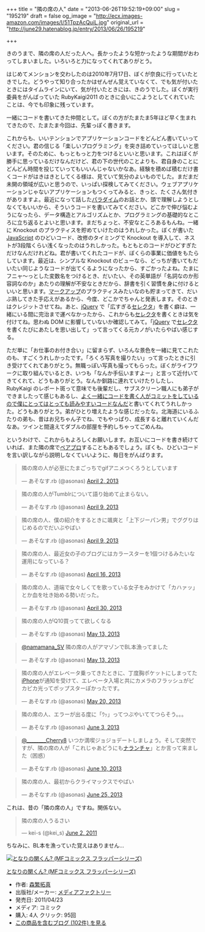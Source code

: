 +++
title = "隣の席の人"
date = "2013-06-26T19:52:19+09:00"
slug = "195219"
draft = false
og_image = "http://ecx.images-amazon.com/images/I/51TpzAcQuiL.jpg"
original_url = "http://june29.hatenablog.jp/entry/2013/06/26/195219"

+++

<p>きのうまで、隣の席の人だった人へ。長かったような短かったような期間がおわってしまいました。いろいろと力になってくれてありがとう。</p>
<p>はじめてメンションを交わしたのは2010年7月17日、ぼくが奈良に行っていたときでした。どうやって知り合ったかはぜんぜん覚えていなくて、でも気が付いたときにはタイムラインにいて、気が付いたときには、きのうでした。ぼくが実行委員をがんばっていた RubyKaigi2011 のときに会いにこようとしてくれていたことは、今でも印象に残っています。</p>
<p>一緒にコードを書いてきた仲間として。ぼくの方がたまたま5年ほど早く生まれてきたので、たまたま今回は、先輩っぽく書きます。</p>
<p>これからも、いいテンションでアプリケーションコードをどんどん書いていってください。君の信じる「楽しいプログラミング」を突き詰めていってほしいと思います。そのために、もっともっと力をつけるといいと思います。これはぼくが勝手に思っているだけなんだけど、君の下の世代のことよりも、君自身のことにどんどん時間を投じていってもいいんじゃないかなあ。経験を積めば積むだけ書くコードがはきはきとしてくる様は、見ていて気分のよいものでした。まだまだ未開の領域が広いと思うので、いっぱい探検してみてください。ウェブアプリケーションじゃないアプリケーションもつくってみると、きっと、たくさん気付きがありますよ。最近になって話した<a class="keyword" href="http://d.hatena.ne.jp/keyword/%A5%D1%A5%E9%A5%C0%A5%A4%A5%E0">パラダイム</a>のお話とか、頭で理解しようとしなくてもいいから、そういうコードを書いてみてください。どこかで伸び悩むようになったら、データ構造とアルゴリズムとか、プログラミングの基礎的なところに立ち返るとよいと思います。まだちょっと、不安なところあるもんね。一緒に Knockout のプラクティスを貯めていけたのはうれしかった。ぼくが書いた <a class="keyword" href="http://d.hatena.ne.jp/keyword/JavaScript">JavaScript</a> のひどいコード、改修のタイミングで Knockout を導入して、ネストが3段階くらい浅くなったのはうれしかった。もともとのコードがひどすぎただけなんだけれどね。君が書いてくれたコードが、ぼくらの事業に価値をもたらしています。最近は、シンプルな Knockout のビューなら、どっちが書いてもだいたい同じようなコードが出てくるようになったから、すごかったよね。たまにフニャ〜っとした変数名をつけるとき、だいたい、その英単語が「名詞なのか形容詞なのか」あたりの理解が不安なときだから、辞書を引く習慣を身に付けるといいと思います。<a class="keyword" href="http://d.hatena.ne.jp/keyword/%A5%DE%A1%BC%A5%AF%A5%A2%A5%C3%A5%D7">マークアップ</a>のプラクティスみたいなのも貯まってきて、だいぶ熟してきた手応えがあるから、今度、どこかでちゃんと発表します。そのときはクレジットさせてね。あと、<a class="keyword" href="http://d.hatena.ne.jp/keyword/jQuery">jQuery</a> で「広すぎる<a class="keyword" href="http://d.hatena.ne.jp/keyword/%A5%BB%A5%EC%A5%AF%A5%BF">セレクタ</a>」を書く癖は、一緒にいる間に完治まで運べなかったから、これからも<a class="keyword" href="http://d.hatena.ne.jp/keyword/%A5%BB%A5%EC%A5%AF%A5%BF">セレクタ</a>を書くときは気を付けてね。思わぬ DOM に影響していないか確認してみて。「<a class="keyword" href="http://d.hatena.ne.jp/keyword/jQuery">jQuery</a> で<a class="keyword" href="http://d.hatena.ne.jp/keyword/%A5%BB%A5%EC%A5%AF%A5%BF">セレクタ</a>を書くたびにあたしを思い出して」って言ってくる元カノがいたらやばい感じする。</p>
<p>ただ単に「お仕事のお付き合い」に留まらず、いろんな景色を一緒に見てこれたのも、すごくうれしかったです。「ろくろ写真を撮りたい」って言ったときに引き受けてくれてありがとう。無職っぽい写真も撮ってもらった。ぼくがライフワークに取り組んでいるとき、いつも「なんか手伝いますよー」と言って近付いてきてくれて、どうもありがとう。なんか釧路に連れていけたりしたし、RubyKaigi のレポート斑って意味でも後輩だし、サブスクリーン職人にも弟子ができましたって感じもあるし、<a href="http://asonas.hatenablog.com/entry/2013/06/18/000228" title="よく一緒にコードを書く人がコミットをしているので僕にとってはとっても読みやすいコードなんだ">よく一緒にコードを書く人がコミットをしているので僕にとってはとっても読みやすいコードなんだ</a>と書いてくれてうれしかった。どうもありがとう。弟がひとり増えたような感じだったな。北海道にいるふたりの弟も、昔はお兄ちゃん子でね、でもやっぱり、成長すると離れていくんだなあ。ツインと間違えてダブルの部屋を予約しちゃってごめんね。</p>
<p>というわけで、これからもよろしくお願いします。お互いにコードを書き続けていれば、また隣の席で<a class="keyword" href="http://d.hatena.ne.jp/keyword/%A5%DA%A5%A2%A5%D7%A5%ED">ペアプロ</a>することもあるでしょう。ぼくも、ひどいコードを言い訳しながら説明しなくていいように、毎日をがんばります。</p>
<p></p>
<blockquote class="twitter-tweet">
<p>隣の席の人が必至にたまごっちでgifアニメつくろうとしています</p>— あそなす.rb (@asonas) <a href="https://twitter.com/asonas/statuses/319020271178747904">April 2, 2013</a>
</blockquote>
<p></p>
<blockquote class="twitter-tweet">
<p>隣の席の人がTumblrについて語り始めて止まらない。</p>— あそなす.rb (@asonas) <a href="https://twitter.com/asonas/statuses/321445502711390209">April 9, 2013</a>
</blockquote>
<p></p>
<blockquote class="twitter-tweet">
<p>隣の席の人、僕の紹介をするときに颯爽と「上下ジーパン男」でググりはじめるのでだいぶやばい</p>— あそなす.rb (@asonas) <a href="https://twitter.com/asonas/statuses/321452860787281920">April 9, 2013</a>
</blockquote>
<p></p>
<blockquote class="twitter-tweet">
<p>隣の席の人、最近女の子のブログにはカラースターを1個つけるみたいな運用になっている？</p>— あそなす.rb (@asonas) <a href="https://twitter.com/asonas/statuses/323983346952699905">April 16, 2013</a>
</blockquote>
<p></p>
<blockquote class="twitter-tweet">
<p>隣の席の人、道端で女々しくてを歌っている女子をみかけて「カハァッ」とか血を吐き始める勢いだった。</p>— あそなす.rb (@asonas) <a href="https://twitter.com/asonas/statuses/329222218326347780">April 30, 2013</a>
</blockquote>
<p></p>
<blockquote class="twitter-tweet">
<p>隣の席の人がQ10買ってて欲しくなる</p>— あそなす.rb (@asonas) <a href="https://twitter.com/asonas/statuses/333799042507223040">May 13, 2013</a>
</blockquote>
<p></p>
<blockquote class="twitter-tweet">
<p><a href="https://twitter.com/namamana_SV">@namamana_SV</a> 隣の席の人がアマゾンでBL本漁ってました</p>— あそなす.rb (@asonas) <a href="https://twitter.com/asonas/statuses/333912878174306304">May 13, 2013</a>
</blockquote>
<p></p>
<blockquote class="twitter-tweet">
<p>隣の席の人がエレベータ乗ってきたときに、丁度胸ポケットにしまってた<a class="keyword" href="http://d.hatena.ne.jp/keyword/iPhone">iPhone</a>が通知を受けて、エレベータ入場と共にカメラのフラッシュがピカピカ光ってポップスターぽかったです。</p>— あそなす.rb (@asonas) <a href="https://twitter.com/asonas/statuses/336351209512382464">May 20, 2013</a>
</blockquote>
<p></p>
<blockquote class="twitter-tweet">
<p>隣の席の人、エラーが出る度に「ｳｯ」ってつぶやいててつらそう。。。</p>— あそなす.rb (@asonas) <a href="https://twitter.com/asonas/statuses/341517634170400768">June 3, 2013</a>
</blockquote>
<p></p>
<blockquote class="twitter-tweet">
<p><a href="https://twitter.com/________Cherry8">@________Cherry8</a> いつか満喫ジョジョデートしましょう。そして突然ですが、隣の席の人が「これじゃあどうにも<a class="keyword" href="http://d.hatena.ne.jp/keyword/%A5%CA%A5%E9%A5%F3%A5%C1%A5%E3">ナランチャ</a>」とか言って来ました（困惑）</p>— あそなす.rb (@asonas) <a href="https://twitter.com/asonas/statuses/344031520228515840">June 10, 2013</a>
</blockquote>
<p></p>
<blockquote class="twitter-tweet">
<p>隣の席の人、最初からクライマックスでやばい</p>— あそなす.rb (@asonas) <a href="https://twitter.com/asonas/statuses/349496875671486465">June 25, 2013</a>
</blockquote>
<p>これは、昔の「隣の席の人」ですね。関係ない。</p>
<p></p>
<blockquote class="twitter-tweet">
<p>隣の席の人うるさい</p>— kei-s (@kei_s) <a href="https://twitter.com/kei_s/statuses/76268187280347136">June 2, 2011</a>
</blockquote>
<p>ちなみに、BL本を漁っていた覚えはありません…</p>
<p><script async src="//platform.twitter.com/widgets.js" charset="utf-8"></script></p>
<p></p>
<div class="hatena-asin-detail">
<a href="http://www.amazon.co.jp/exec/obidos/ASIN/4840137919/cameralady-22/"><img src="http://ecx.images-amazon.com/images/I/51TpzAcQuiL._SL160_.jpg" class="hatena-asin-detail-image" alt="となりの関くん? (MFコミックス フラッパーシリーズ)" title="となりの関くん? (MFコミックス フラッパーシリーズ)"></a><div class="hatena-asin-detail-info">
<p class="hatena-asin-detail-title"><a href="http://www.amazon.co.jp/exec/obidos/ASIN/4840137919/cameralady-22/">となりの関くん? (MFコミックス フラッパーシリーズ)</a></p>
<ul>
<li>
<span class="hatena-asin-detail-label">作者:</span> <a class="keyword" href="http://d.hatena.ne.jp/keyword/%BF%B9%C8%CB%C2%F3%BF%BF">森繁拓真</a>
</li>
<li>
<span class="hatena-asin-detail-label">出版社/メーカー:</span> <a class="keyword" href="http://d.hatena.ne.jp/keyword/%A5%E1%A5%C7%A5%A3%A5%A2%A5%D5%A5%A1%A5%AF%A5%C8%A5%EA%A1%BC">メディアファクトリー</a>
</li>
<li>
<span class="hatena-asin-detail-label">発売日:</span> 2011/04/23</li>
<li>
<span class="hatena-asin-detail-label">メディア:</span> コミック</li>
<li>
<span class="hatena-asin-detail-label">購入</span>: 4人 <span class="hatena-asin-detail-label">クリック</span>: 95回</li>
<li><a href="http://d.hatena.ne.jp/asin/4840137919/cameralady-22" target="_blank">この商品を含むブログ (102件) を見る</a></li>
</ul>
</div>
<div class="hatena-asin-detail-foot"></div>
</div>
